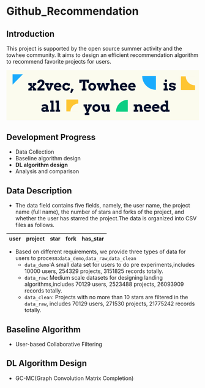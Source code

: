 # Github_Recommendation
## Introduction
This project is supported by the open source summer activity and the towhee community. It aims to design an efficient recommendation algorithm to recommend favorite projects for users.

![image](Image/towhee.png)

## Development Progress
* Data Collection
* Baseline algorithm design
* **DL algorithm design**
* Analysis and comparison

## Data Description
* The data field contains five fields, namely, the user name, the project name (full name), the number of stars and forks of the project, and whether the user has starred the project.The data is organized into CSV files as follows.

| user | project | star | fork | has_star |
| ---- | ---- | ---- |---- |---- |

* Based on different requirements, we provide three types of data for users to process:`data_demo`,`data_raw`,`data_clean`
    - `data_demo`:A small data set for users to do pre experiments,includes 10000 users, 254329 projects, 3151825 records totally.
    - `data_raw`: Medium scale datasets for designing landing algorithms,includes 70129 users, 2523488 projects, 26093909 records totally.
    - `data_clean`: Projects with no more than 10 stars are filtered in the `data_raw`, includes 70129 users, 271530 projects, 21775242 records totally.

## Baseline Algorithm
* User-based Collaborative Filtering

## DL Algorithm Design
* GC-MC(Graph Convolution Matrix Completion)

